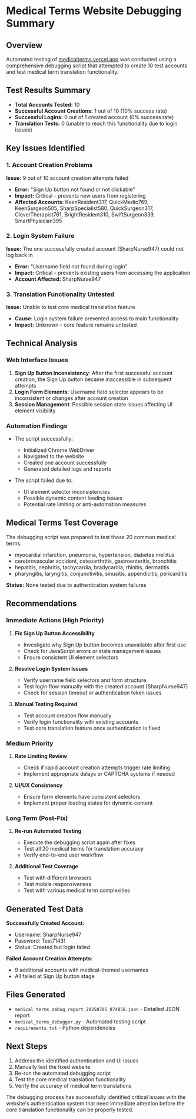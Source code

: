 # Medical Terms Website Debugging Summary

## Overview
Automated testing of [medicalterms.vercel.app](https://medicalterms.vercel.app) was conducted using a comprehensive debugging script that attempted to create 10 test accounts and test medical term translation functionality.

## Test Results Summary

- **Total Accounts Tested:** 10
- **Successful Account Creations:** 1 out of 10 (10% success rate)
- **Successful Logins:** 0 out of 1 created account (0% success rate)
- **Translation Tests:** 0 (unable to reach this functionality due to login issues)

## Key Issues Identified

### 1. Account Creation Problems
**Issue:** 9 out of 10 account creation attempts failed
- **Error:** "Sign Up button not found or not clickable"
- **Impact:** Critical - prevents new users from registering
- **Affected Accounts:** KeenResident317, QuickMedic769, KeenSurgeon505, SharpSpecialist580, QuickSurgeon317, CleverTherapist761, BrightResident310, SwiftSurgeon339, SmartPhysician395

### 2. Login System Failure
**Issue:** The one successfully created account (SharpNurse947) could not log back in
- **Error:** "Username field not found during login"
- **Impact:** Critical - prevents existing users from accessing the application
- **Account Affected:** SharpNurse947

### 3. Translation Functionality Untested
**Issue:** Unable to test core medical translation feature
- **Cause:** Login system failure prevented access to main functionality
- **Impact:** Unknown - core feature remains untested

## Technical Analysis

### Web Interface Issues
1. **Sign Up Button Inconsistency**: After the first successful account creation, the Sign Up button became inaccessible in subsequent attempts
2. **Login Form Elements**: Username field selector appears to be inconsistent or changes after account creation
3. **Session Management**: Possible session state issues affecting UI element visibility

### Automation Findings
- The script successfully:
  - Initialized Chrome WebDriver
  - Navigated to the website
  - Created one account successfully
  - Generated detailed logs and reports

- The script failed due to:
  - UI element selector inconsistencies
  - Possible dynamic content loading issues
  - Potential rate limiting or anti-automation measures

## Medical Terms Test Coverage

The debugging script was prepared to test these 20 common medical terms:
- myocardial infarction, pneumonia, hypertension, diabetes mellitus
- cerebrovascular accident, osteoarthritis, gastroenteritis, bronchitis
- hepatitis, nephritis, tachycardia, bradycardia, rhinitis, dermatitis
- pharyngitis, laryngitis, conjunctivitis, sinusitis, appendicitis, pericarditis

**Status:** None tested due to authentication system failures

## Recommendations

### Immediate Actions (High Priority)
1. **Fix Sign Up Button Accessibility**
   - Investigate why Sign Up button becomes unavailable after first use
   - Check for JavaScript errors or state management issues
   - Ensure consistent UI element selectors

2. **Resolve Login System Issues**
   - Verify username field selectors and form structure
   - Test login flow manually with the created account (SharpNurse947)
   - Check for session timeout or authentication token issues

3. **Manual Testing Required**
   - Test account creation flow manually
   - Verify login functionality with existing accounts
   - Test core translation feature once authentication is fixed

### Medium Priority
1. **Rate Limiting Review**
   - Check if rapid account creation attempts trigger rate limiting
   - Implement appropriate delays or CAPTCHA systems if needed

2. **UI/UX Consistency**
   - Ensure form elements have consistent selectors
   - Implement proper loading states for dynamic content

### Long Term (Post-Fix)
1. **Re-run Automated Testing**
   - Execute the debugging script again after fixes
   - Test all 20 medical terms for translation accuracy
   - Verify end-to-end user workflow

2. **Additional Test Coverage**
   - Test with different browsers
   - Test mobile responsiveness
   - Test with various medical term complexities

## Generated Test Data

**Successfully Created Account:**
- Username: SharpNurse947
- Password: Test7143!
- Status: Created but login failed

**Failed Account Creation Attempts:**
- 9 additional accounts with medical-themed usernames
- All failed at Sign Up button stage

## Files Generated
- `medical_terms_debug_report_20250705_074858.json` - Detailed JSON report
- `medical_terms_debugger.py` - Automated testing script
- `requirements.txt` - Python dependencies

## Next Steps
1. Address the identified authentication and UI issues
2. Manually test the fixed website
3. Re-run the automated debugging script
4. Test the core medical translation functionality
5. Verify the accuracy of medical term translations

The debugging process has successfully identified critical issues with the website's authentication system that need immediate attention before the core translation functionality can be properly tested.